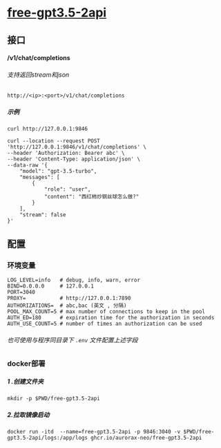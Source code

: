 # [free-gpt3.5-2api](https://github.com/aurorax-neo/free-gpt3.5-2api)

## 接口

#### /v1/chat/completions

###### 支持返回stream和json

```
http://<ip>:<port>/v1/chat/completions
```

##### 示例

```
curl http://127.0.0.1:9846
```

```
curl --location --request POST 'http://127.0.0.1:9846/v1/chat/completions' \
--header 'Authorization: Bearer abc' \
--header 'Content-Type: application/json' \
--data-raw '{
    "model": "gpt-3.5-turbo",
    "messages": [
        {
            "role": "user",
            "content": "西红柿炒钢丝球怎么做?"
        }
    ],
    "stream": false
}'
```

## 配置

### 环境变量

```
LOG_LEVEL=info   # debug, info, warn, error
BIND=0.0.0.0     # 127.0.0.1
PORT=3040
PROXY=			 # http://127.0.0.1:7890
AUTHORIZATIONS=  # abc,bac (英文 , 分隔)
POOL_MAX_COUNT=5 # max number of connections to keep in the pool
AUTH_ED=180      # expiration time for the authorization in seconds
AUTH_USE_COUNT=5 # number of times an authorization can be used
```

###### 也可使用与程序同目录下 `.env` 文件配置上述字段


### docker部署

##### 1 .创建文件夹

```
mkdir -p $PWD/free-gpt3.5-2api
```

##### 2.拉取镜像启动

```
docker run -itd  --name=free-gpt3.5-2api -p 9846:3040 -v $PWD/free-gpt3.5-2api/logs:/app/logs ghcr.io/aurorax-neo/free-gpt3.5-2api
```


